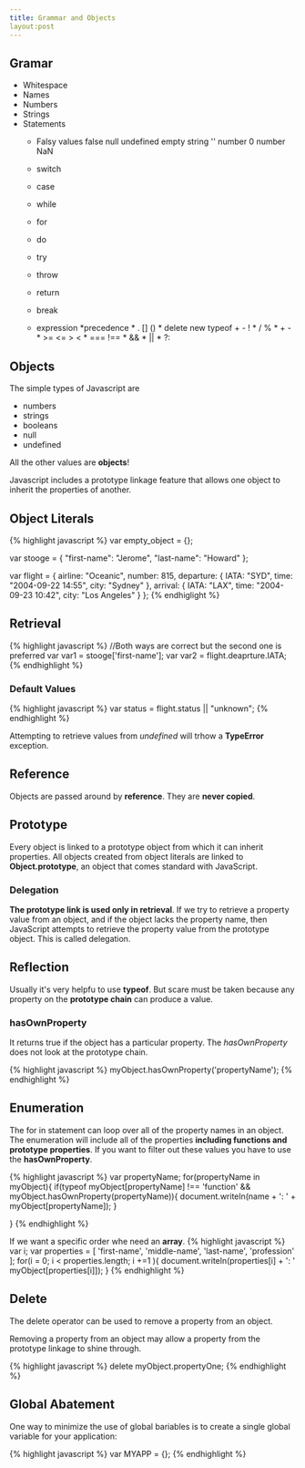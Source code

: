 ```yaml
---
title: Grammar and Objects
layout:post
---
```


## Gramar

* Whitespace
* Names
* Numbers
* Strings
* Statements
	* Falsy values
	false
	null
	undefined
	empty string ''
	number 0
	number NaN

	* switch
	* case
	* while
	* for
	* do
	* try
	* throw
	* return
	* break
	* expression
		*precedence
			* . [] ()
			* delete new typeof + - !
			* / %
			* + -
			* >= <= > <
			* === !==
			* &&
			* ||
			* ?:

## Objects

The simple types of Javascript are
* numbers
* strings
* booleans
* null
* undefined

All the other values are **objects**!

Javascript includes a prototype linkage feature that allows one object to inherit the properties of another.

## Object Literals

{% highlight javascript %}
var empty_object = {};

var stooge = {
	"first-name": "Jerome",
	"last-name": "Howard"
};

var flight = {
	airline: "Oceanic",
	number: 815,
	departure: {
		IATA: "SYD",
		time: "2004-09-22 14:55",
		city: "Sydney"
	},
	arrival: {
		IATA: "LAX",
		time: "2004-09-23 10:42",
		city: "Los Angeles"
	}
};
{% endhiglight %}

## Retrieval
{% highlight javascript %}
//Both ways are correct but the second one is preferred
var var1 = stooge['first-name'];
var var2 = flight.deaprture.IATA;
{% endhighlight %}

### Default Values
{% highlight javascript %}
var status = flight.status || "unknown";
{% endhighlight %}

Attempting to retrieve values from *undefined* will trhow a **TypeError** exception.

## Reference

Objects are passed around by **reference**. They are **never copied**.

## Prototype

Every object is linked to a prototype object from which it can inherit properties. All
objects created from object literals are linked to **Object.prototype**, an object that
comes standard with JavaScript.

### Delegation
**The prototype link is used only in retrieval**. If we try to retrieve a property value from
an object, and if the object lacks the property name, then JavaScript attempts to
retrieve the property value from the prototype object. This is called delegation.

## Reflection

Usually it's very helpfu to use **typeof**. But scare must be taken because any property on the **prototype chain** can produce a value.

### hasOwnProperty

It returns true if the object has a particular property. The *hasOwnProperty* does not look at the prototype chain.

{% highlight javascript %}
myObject.hasOwnProperty('propertyName');
{% endhighlight %}

## Enumeration

The for in statement can loop over all of the property names in an object. The enumeration will include all of the properties **including functions and prototype properties**. If you want to filter out these values you have to use the **hasOwnProperty**.

{% highlight javascript %}
var propertyName;
for(propertyName in myObject){
	if(typeof myObject[propertyName] !== 'function' && myObject.hasOwnProperty(propertyName)){
		document.writeln(name + ': ' + myObject[propertyName]);	
	}
	
}
{% endhighlight %}

If we want a specific order whe need an **array**.
{% highlight javascript %}
var i;
var properties = [
	'first-name',
	'middle-name',
	'last-name',
	'profession'
];
for(i = 0; i < properties.length; i +=1 ){
	document.writeln(properties[i] + ': ' myObject[properties[i]]);
}
{% endhighlight %}

## Delete

The delete operator can be used to remove a property from an object.

Removing a property from an object may allow a property from the prototype linkage to shine through.

{% highlight javascript %}
delete myObject.propertyOne;
{% endhighlight %}

## Global Abatement

One way to minimize the use of global bariables is to create a single global variable for your application:

{% highlight javascript %}
var MYAPP = {};
{% endhighlight %}

